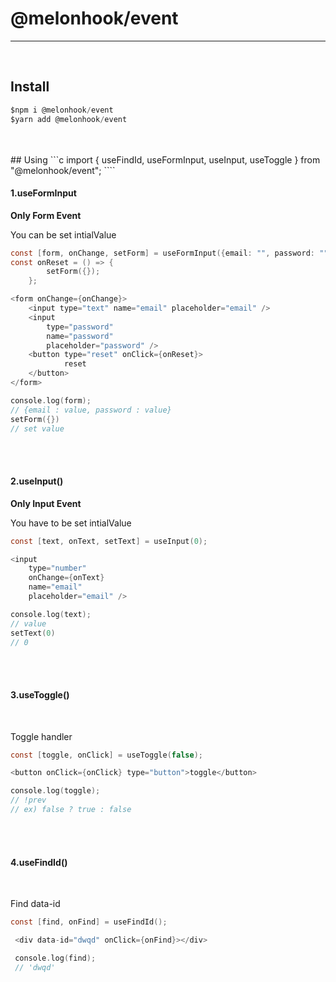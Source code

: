 # @melonhook/event

---

<br />

## Install

```c
$npm i @melonhook/event
$yarn add @melonhook/event
```

<br />
<br />
## Using
```c
import { useFindId, useFormInput, useInput, useToggle } from "@melonhook/event";
````

<br />

#### 1.useFormInput

<p> <strong> Only Form Event </strong></p>
You can be set intialValue
<br />

```c
const [form, onChange, setForm] = useFormInput({email: "", password: ""});
const onReset = () => {
        setForm({});
    };

<form onChange={onChange}>
    <input type="text" name="email" placeholder="email" />
    <input
        type="password"
        name="password"
        placeholder="password" />
    <button type="reset" onClick={onReset}>
            reset
    </button>
</form>

console.log(form);
// {email : value, password : value}
setForm({})
// set value
```

<br />
<br />

#### 2.useInput()

<p> <strong> Only Input Event </strong></p>
You have to be set intialValue
<br />

```c
const [text, onText, setText] = useInput(0);

<input
    type="number"
    onChange={onText}
    name="email"
    placeholder="email" />

console.log(text);
// value
setText(0)
// 0
```

<br />
<br />

#### 3.useToggle()

<br />

Toggle handler
<br />

```c
const [toggle, onClick] = useToggle(false);

<button onClick={onClick} type="button">toggle</button>

console.log(toggle);
// !prev
// ex) false ? true : false
```

<br />
<br />

#### 4.useFindId()

<br />

Find data-id
<br />

```c
const [find, onFind] = useFindId();

 <div data-id="dwqd" onClick={onFind}></div>

 console.log(find);
 // 'dwqd'
```
